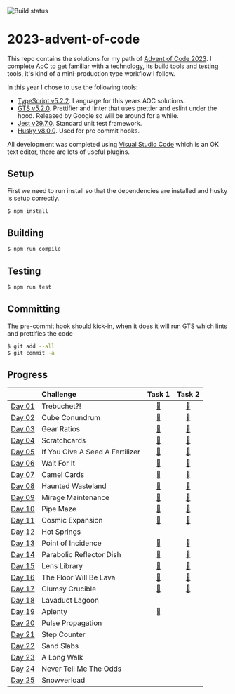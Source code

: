 ![Build status](https://github.com/andrewfitzy/2023-advent-of-code/actions/workflows/build_and_test.yml/badge.svg)

# 2023-advent-of-code

This repo contains the solutions for my path of [Advent of Code 2023](https://adventofcode.com/2023). I complete AoC to get familiar with a technology, its build tools and testing tools, it's kind of a mini-production type workflow I follow.

In this year I chose to use the following tools:
- [TypeScript v5.2.2](https://www.typescriptlang.org/docs/handbook/release-notes/typescript-5-2.html). Language for this years AOC solutions.
- [GTS v5.2.0](https://github.com/google/gts). Prettifier and linter that uses prettier and eslint under the hood. Released by Google so will be around for a while.
- [Jest v29.7.0](https://jestjs.io/docs/getting-started). Standard unit test framework.
- [Husky v8.0.0](https://typicode.github.io/husky/). Used for pre commit hooks.


All development was completed using [Visual Studio Code](https://code.visualstudio.com) which is an OK text editor, there are lots of useful plugins.

## Setup
First we need to run install so that the dependencies are installed and husky is setup correctly.
```bash
$ npm install
```

## Building
```bash
$ npm run compile
```

## Testing
```bash
$ npm run test
```

## Committing
The pre-commit hook should kick-in, when it does it will run GTS which lints and prettifies the code
```bash
$ git add --all
$ git commit -a
```

## Progress
|                                                | Challenge                       |                                                            Task 1                             |                                            Task 2                                            |
|:-----------------------------------------------|:--------------------------------|:---------------------------------------------------------------------------------------------:|:--------------------------------------------------------------------------------------------:|
| [Day 01](https://adventofcode.com/2023/day/1)  | Trebuchet?!                     | [🌟](https://github.com/andrewfitzy/2023-advent-of-code/blob/main/src/day_01/solution_pt1.ts) | [🌟](https://github.com/andrewfitzy/2023-advent-of-code/blob/main/src/day_01/solution_pt2.ts) |
| [Day 02](https://adventofcode.com/2023/day/2)  | Cube Conundrum                  | [🌟](https://github.com/andrewfitzy/2023-advent-of-code/blob/main/src/day_02/solution_pt1.ts) | [🌟](https://github.com/andrewfitzy/2023-advent-of-code/blob/main/src/day_02/solution_pt2.ts) |
| [Day 03](https://adventofcode.com/2023/day/3)  | Gear Ratios                     | [🌟](https://github.com/andrewfitzy/2023-advent-of-code/blob/main/src/day_03/solution_pt1.ts) | [🌟](https://github.com/andrewfitzy/2023-advent-of-code/blob/main/src/day_03/solution_pt2.ts) |
| [Day 04](https://adventofcode.com/2023/day/4)  | Scratchcards                    | [🌟](https://github.com/andrewfitzy/2023-advent-of-code/blob/main/src/day_04/solution_pt1.ts) | [🌟](https://github.com/andrewfitzy/2023-advent-of-code/blob/main/src/day_04/solution_pt2.ts) |
| [Day 05](https://adventofcode.com/2023/day/5)  | If You Give A Seed A Fertilizer | [🌟](https://github.com/andrewfitzy/2023-advent-of-code/blob/main/src/day_05/solution_pt1.ts) | [🌟](https://github.com/andrewfitzy/2023-advent-of-code/blob/main/src/day_05/solution_pt2.ts) |
| [Day 06](https://adventofcode.com/2023/day/6)  | Wait For It                     | [🌟](https://github.com/andrewfitzy/2023-advent-of-code/blob/main/src/day_06/solution_pt1.ts) | [🌟](https://github.com/andrewfitzy/2023-advent-of-code/blob/main/src/day_06/solution_pt2.ts) |
| [Day 07](https://adventofcode.com/2023/day/7)  | Camel Cards                     | [🌟](https://github.com/andrewfitzy/2023-advent-of-code/blob/main/src/day_07/solution_pt1.ts) | [🌟](https://github.com/andrewfitzy/2023-advent-of-code/blob/main/src/day_07/solution_pt2.ts) |
| [Day 08](https://adventofcode.com/2023/day/8)  | Haunted Wasteland               | [🌟](https://github.com/andrewfitzy/2023-advent-of-code/blob/main/src/day_08/solution_pt1.ts) | [🌟](https://github.com/andrewfitzy/2023-advent-of-code/blob/main/src/day_08/solution_pt2.ts) |
| [Day 09](https://adventofcode.com/2023/day/9)  | Mirage Maintenance              | [🌟](https://github.com/andrewfitzy/2023-advent-of-code/blob/main/src/day_09/solution_pt1.ts) | [🌟](https://github.com/andrewfitzy/2023-advent-of-code/blob/main/src/day_09/solution_pt2.ts) |
| [Day 10](https://adventofcode.com/2023/day/10) | Pipe Maze                       | [🌟](https://github.com/andrewfitzy/2023-advent-of-code/blob/main/src/day_10/solution_pt1.ts) | [🌟](https://github.com/andrewfitzy/2023-advent-of-code/blob/main/src/day_10/solution_pt2.ts) |
| [Day 11](https://adventofcode.com/2023/day/11) | Cosmic Expansion                | [🌟](https://github.com/andrewfitzy/2023-advent-of-code/blob/main/src/day_11/solution_pt1.ts) | [🌟](https://github.com/andrewfitzy/2023-advent-of-code/blob/main/src/day_11/solution_pt2.ts) |
| [Day 12](https://adventofcode.com/2023/day/12) | Hot Springs                     | | |
| [Day 13](https://adventofcode.com/2023/day/13) | Point of Incidence              | [🌟](https://github.com/andrewfitzy/2023-advent-of-code/blob/main/src/day_13/solution_pt1.ts) | [🌟](https://github.com/andrewfitzy/2023-advent-of-code/blob/main/src/day_13/solution_pt2.ts) |
| [Day 14](https://adventofcode.com/2023/day/14) | Parabolic Reflector Dish        | [🌟](https://github.com/andrewfitzy/2023-advent-of-code/blob/main/src/day_14/solution_pt1.ts) | [🌟](https://github.com/andrewfitzy/2023-advent-of-code/blob/main/src/day_14/solution_pt2.ts) |
| [Day 15](https://adventofcode.com/2023/day/15) | Lens Library                    | [🌟](https://github.com/andrewfitzy/2023-advent-of-code/blob/main/src/day_15/solution_pt1.ts) | [🌟](https://github.com/andrewfitzy/2023-advent-of-code/blob/main/src/day_15/solution_pt2.ts) |
| [Day 16](https://adventofcode.com/2023/day/16) | The Floor Will Be Lava          | [🌟](https://github.com/andrewfitzy/2023-advent-of-code/blob/main/src/day_16/solution_pt1.ts) | [🌟](https://github.com/andrewfitzy/2023-advent-of-code/blob/main/src/day_16/solution_pt2.ts) |
| [Day 17](https://adventofcode.com/2023/day/17) | Clumsy Crucible                 | [🌟](https://github.com/andrewfitzy/2023-advent-of-code/blob/main/src/day_17/solution_pt1.ts) | [🌟](https://github.com/andrewfitzy/2023-advent-of-code/blob/main/src/day_17/solution_pt2.ts) |
| [Day 18](https://adventofcode.com/2023/day/18) | Lavaduct Lagoon                 | | |
| [Day 19](https://adventofcode.com/2023/day/19) | Aplenty                         | [🌟](https://github.com/andrewfitzy/2023-advent-of-code/blob/main/src/day_19/solution_pt1.ts) | |
| [Day 20](https://adventofcode.com/2023/day/20) | Pulse Propagation               | | |
| [Day 21](https://adventofcode.com/2023/day/21) | Step Counter                    | | |
| [Day 22](https://adventofcode.com/2023/day/22) | Sand Slabs                      | | |
| [Day 23](https://adventofcode.com/2023/day/23) | A Long Walk                     | | |
| [Day 24](https://adventofcode.com/2023/day/24) | Never Tell Me The Odds          | | |
| [Day 25](https://adventofcode.com/2023/day/25) | Snowverload                     | | |